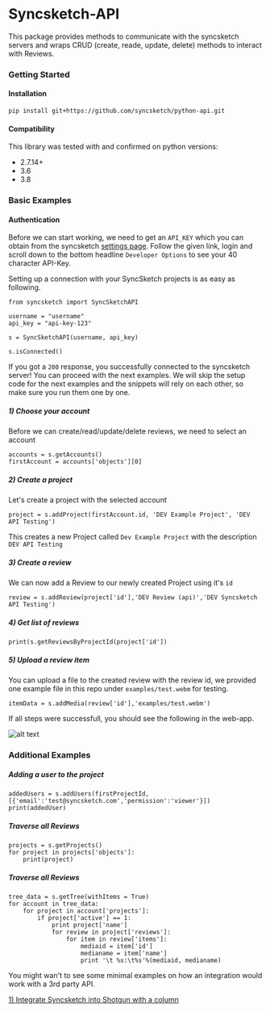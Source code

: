 # Syncsketch-API
This package provides methods to communicate with the syncsketch servers and wraps CRUD (create, reade, update, delete) methods to interact with Reviews.

### Getting Started



#### Installation

    pip install git+https://github.com/syncsketch/python-api.git


#### Compatibility
This library was tested with and confirmed on python versions:
- 2.7.14+
- 3.6
- 3.8

### Basic Examples


#### Authentication
Before we can start working, we need to get an `API_KEY` which you can obtain from the syncsketch [settings page](https://syncsketch.com/pro/#userProfile/settingsTab). Follow the given link, login and scroll down to the bottom headline `Developer Options` to see your 40 character API-Key.


Setting up a connection with your SyncSketch projects is as easy as following. 

    from syncsketch import SyncSketchAPI
    
    username = "username"
    api_key = "api-key-123"
    
    s = SyncSketchAPI(username, api_key)
    
    s.isConnected()

If you got a `200` response, you successfully connected to the syncsketch server! You can proceed with the next examples. We will skip the setup code for the next examples and the snippets will rely on each other, so make sure you run them one by one.


##### 1) Choose your account

Before we can create/read/update/delete reviews, we need to select an account

    accounts = s.getAccounts()
    firstAccount = accounts['objects'][0]

##### 2) Create a project

Let's create a project with the selected account

    project = s.addProject(firstAccount.id, 'DEV Example Project', 'DEV API Testing')

This creates a new Project called `Dev Example Project` with the description `DEV API Testing`


##### 3) Create a review

We can now add a Review to our newly created Project using it's `id`

    review = s.addReview(project['id'],'DEV Review (api)','DEV Syncsketch API Testing')


##### 4) Get list of reviews


    print(s.getReviewsByProjectId(project['id'])


##### 5) Upload a review item

You can upload a file to the created review with the review id, we provided one example file in this repo under `examples/test.webm` for testing.

    itemData = s.addMedia(review['id'],'examples/test.webm')


If all steps were successfull, you should see the following in the web-app. 

![alt text](https://github.com/syncsketch/python-api/blob/documentation/examples/ressources/exampleResult.jpg?raw=true)

### Additional Examples

##### Adding a user to the project
    addedUsers = s.addUsers(firstProjectId,[{'email':'test@syncsketch.com','permission':'viewer'}])
    print(addedUser)


##### Traverse all Reviews
    projects = s.getProjects()
    for project in projects['objects']:
        print(project)


##### Traverse all Reviews
    tree_data = s.getTree(withItems = True)
    for account in tree_data:
        for project in account['projects']:
            if project['active'] == 1:
                print project['name']
                for review in project['reviews']:
                    for item in review['items']:
                        mediaid = item['id']
                        medianame = item['name']
                        print '\t %s:\t%s'%(mediaid, medianame)

You might wan't to see some minimal examples on how an integration would work with a 3rd party API. 

 [1) Integrate Syncsketch into Shotgun with a column](https://github.com/syncsketch/python-api/tree/documentation/examples/SyncsketchColumnInShotgun)
